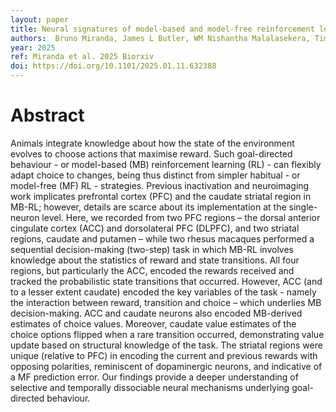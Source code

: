 ```yaml
---
layout: paper
title: Neural signatures of model-based and model-free reinforcement learning across prefrontal cortex and striatum
authors:  Bruno Miranda, James L Butler, WM Nishantha Malalasekera, Timothy EJ Behrens, Peter Dayan, Steven W Kennerley
year: 2025
ref: Miranda et al. 2025 Biorxiv
doi: https://doi.org/10.1101/2025.01.11.632388
---
```


# Abstract

Animals integrate knowledge about how the state of the environment evolves to choose actions that maximise reward. Such goal-directed behaviour - or model-based (MB) reinforcement learning (RL) - can flexibly adapt choice to changes, being thus distinct from simpler habitual - or model-free (MF) RL - strategies. Previous inactivation and neuroimaging work implicates prefrontal cortex (PFC) and the caudate striatal region in MB-RL; however, details are scarce about its implementation at the single-neuron level. Here, we recorded from two PFC regions – the dorsal anterior cingulate cortex (ACC) and dorsolateral PFC (DLPFC), and two striatal regions, caudate and putamen – while two rhesus macaques performed a sequential decision-making (two-step) task in which MB-RL involves knowledge about the statistics of reward and state transitions. All four regions, but particularly the ACC, encoded the rewards received and tracked the probabilistic state transitions that occurred. However, ACC (and to a lesser extent caudate) encoded the key variables of the task - namely the interaction between reward, transition and choice – which underlies MB decision-making. ACC and caudate neurons also encoded MB-derived estimates of choice values. Moreover, caudate value estimates of the choice options flipped when a rare transition occurred, demonstrating value update based on structural knowledge of the task. The striatal regions were unique (relative to PFC) in encoding the current and previous rewards with opposing polarities, reminiscent of dopaminergic neurons, and indicative of a MF prediction error. Our findings provide a deeper understanding of selective and temporally dissociable neural mechanisms underlying goal-directed behaviour.